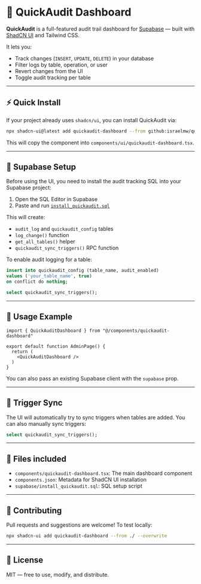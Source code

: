 # 🧾 QuickAudit Dashboard

**QuickAudit** is a full-featured audit trail dashboard for [Supabase](https://supabase.com/) — built with [ShadCN UI](https://ui.shadcn.dev/) and Tailwind CSS.

It lets you:
- Track changes (`INSERT`, `UPDATE`, `DELETE`) in your database
- Filter logs by table, operation, or user
- Revert changes from the UI
- Toggle audit tracking per table

---

## ⚡ Quick Install

If your project already uses `shadcn/ui`, you can install QuickAudit via:

```bash
npx shadcn-ui@latest add quickaudit-dashboard --from github:israelmw/quickaudit
```

This will copy the component into `components/ui/quickaudit-dashboard.tsx`.

---

## 🔧 Supabase Setup

Before using the UI, you need to install the audit tracking SQL into your Supabase project:

1. Open the SQL Editor in Supabase
2. Paste and run [`install_quickaudit.sql`](./supabase/install_quickaudit.sql)

This will create:
- `audit_log` and `quickaudit_config` tables
- `log_change()` function
- `get_all_tables()` helper
- `quickaudit_sync_triggers()` RPC function

To enable audit logging for a table:

```sql
insert into quickaudit_config (table_name, audit_enabled)
values ('your_table_name', true)
on conflict do nothing;

select quickaudit_sync_triggers();
```

---

## 🧠 Usage Example

```tsx
import { QuickAuditDashboard } from "@/components/quickaudit-dashboard"

export default function AdminPage() {
  return (
    <QuickAuditDashboard />
  )
}
```

You can also pass an existing Supabase client with the `supabase` prop.

---

## 🔄 Trigger Sync

The UI will automatically try to sync triggers when tables are added. You can also manually sync triggers:

```sql
select quickaudit_sync_triggers();
```

---

## 📁 Files included

- `components/quickaudit-dashboard.tsx`: The main dashboard component
- `components.json`: Metadata for ShadCN UI installation
- `supabase/install_quickaudit.sql`: SQL setup script

---

## 🤝 Contributing

Pull requests and suggestions are welcome!
To test locally:

```bash
npx shadcn-ui add quickaudit-dashboard --from ./ --overwrite
```

---

## 📄 License

MIT — free to use, modify, and distribute.

